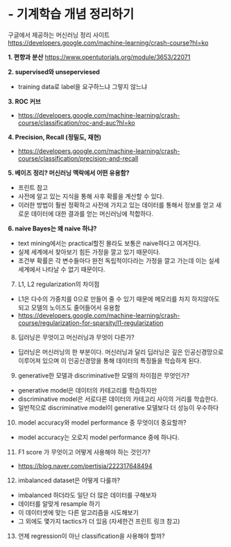 # - 기계학습 개념 정리하기

구글에서 제공하는 머신러닝 정리 사이트
https://developers.google.com/machine-learning/crash-course?hl=ko

**1. 편향과 분산**
https://www.opentutorials.org/module/3653/22071

**2. supervised와 unseperviesed**
- training data로 label을 요구하느냐 그렇지 않느냐

**3. ROC 커브**
- https://developers.google.com/machine-learning/crash-course/classification/roc-and-auc?hl=ko

**4. Precision, Recall (정밀도, 재현)**
- https://developers.google.com/machine-learning/crash-course/classification/precision-and-recall

**5. 베이즈 정리? 머신러닝 맥락에서 어떤 유용함?**
- 프린트 참고
- 사전에 알고 있는 지식을 통해 사후 확률을 계산할 수 있다.
- 이러한 방법이 훨씬 정확하고 사전에 가지고 있는 데이터를 통해서 정보를 얻고 새로운 데이터에 대한 결과를 얻는 머신러닝에 적합하다.

**6. naive Bayes는 왜 naive 하냐?**
- text mining에서는 practical할진 몰라도 보통은 naive하다고 여겨진다.
- 실제 세계에서 찾아보기 힘든 가정을 깔고 있기 때문이다.
- 조건부 확률은 각 변수들마다 완전 독립적이다라는 가정을 깔고 가는데 이는 실세 세계에서 나타날 수 없기 때문이다.

7. L1, L2 regularization의 차이점
- L1은 다수의 가중치를 0으로 만들어 줄 수 있기 때문에 메모리를 차지 하지않아도 되고 모델의 노이즈도 줄어들어서 유용함
- https://developers.google.com/machine-learning/crash-course/regularization-for-sparsity/l1-regularization

8. 딥러닝은 무엇이고 머신러닝과 무엇이 다른가?
- 딥러닝은 머신러닝의 한 부분이다. 머신러닝과 달리 딥러닝은 깊은 인공신경망으로 이루어져 있으며 이 인공신경망을 통해 데이터의 특징들을 학습하게 된다.

9. generative한 모델과 discriminative한 모델의 차이점은 무엇인가?
- generative model은 데이터의 카테고리를 학습하지만
- discriminative model은 서로다른 데이터의 카테고리 사이의 거리를 학습한다.
- 일반적으로 discriminative model이 generative 모델보다 더 성능이 우수하다

10. model accuracy와 model performance 중 무엇이더 중요할까?
- model accuracy는 오로지 model performance 중에 하나다.

11. F1 score 가 무엇이고 어떻게 사용해야 하는 것인가?
- https://blog.naver.com/pertisia/222317648494

12. imbalanced dataset은 어떻게 다룰까?
- imbalanced 하더라도 일단 더 많은 데이터를 구해보자
- 데이터를 알맞게 resample 하기
- 이 데이터셋에 맞는 다른 알고리즘을 시도해보기
- 그 외에도 몇가지 tactics가 더 있음 (자세한건 프린트 링크 참고)

13. 언제 regression이 아닌 classification을 사용해야 할까?
